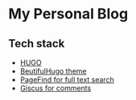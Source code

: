 # My Personal Blog

## Tech stack

- [HUGO](https://gohugo.io/)
- [BeutifulHugo theme](https://github.com/halogenica/beautifulhugo/)
- [PageFind for full text search](https://pagefind.app/)
- [Giscus for comments](https://giscus.app/)
